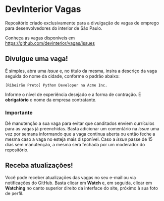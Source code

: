 # DevInterior Vagas

Repositório criado exclusivamente para a divulgação de vagas de emprego para desenvolvedores do interior de São Paulo.

Conheça as vagas disponíveis em https://github.com/devinterior/vagas/issues

## Divulgue uma vaga!

É simples, abra uma _issue_ e, no título da mesma, insira a descriço da vaga seguida do nome da cidade, conforme o padrão abaixo:

```
[Ribeirão Preto] Python Developer na Acme Inc.
```

Informe o nível de experiência desejado e a forma de contração. É **obrigatório** o nome da empresa contratante.

### Importante

Dê manutenção a sua vaga para evitar que canditados enviem currículos para as vagas já preenchidas. Basta adicionar um comentário na _issue_ uma vez por semana informando que a vaga continua aberta ou então feche a mesma caso a vaga no esteja mais disponível. Caso a _issue_ passe de 15 dias sem manutenção, a mesma será fechada por um moderador do repositório.

## Receba atualizações!

Você pode receber atualizações das vagas no seu e-mail ou via notificações do GitHub. Basta clicar em **Watch** e, em seguida, clicar em **Watching** no canto superior direito da interface do site, próximo à sua foto de perfil.
